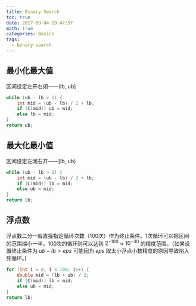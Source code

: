 ```yaml
---
title: Binary Search
toc: true
date: 2017-09-04 19:47:57
math: true
categories: Basics
tags:
  - binary-search
---
```



## 最小化最大值

区间设定左开右闭——(lb, ub]

```c++
while (ub - lb > 1) {
    int mid = (ub - lb) / 2 + lb;
    if (C(mid)) ub = mid;
    else lb = mid;
}
return ub;
```


## 最大化最小值

区间设定左闭右开——[lb, ub)

```c++
while (ub - lb > 1) {
    int mid = (ub - lb) / 2 + lb;
    if (C(mid)) lb = mid;
    else ub = mid;
}
return lb;
```


## 浮点数

浮点数二分一般直接指定循环次数（100次）作为终止条件。1次循环可以把区间的范围缩小一半，100次的循环则可以达到 $2^{−100}≈10^{−30}$ 的精度范围。（如果设置终止条件为 $ub - lb > eps$ 可能因为 $eps$ 取太小浮点小数精度的原因导致陷入死循环。)

```c++
for (int i = 0; i < 100; i++) {
    double mid = (lb + ub) / 2;
    if (C(mid)) lb = mid;
    else ub = mid;
}
return lb;
```

